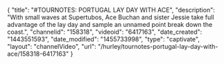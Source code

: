 {
    "title": "#TOURNOTES: PORTUGAL LAY DAY WITH ACE",
    "description": "With small waves at Supertubos, Ace Buchan and sister Jessie take full advantage of the lay day and sample an unnamed point break down the coast.",
    "channelid": "158318",
    "videoid": "6417163",
    "date_created": "1443551593",
    "date_modified": "1455733998",
    "type": "captivate",
    "layout": "channelVideo",
    "url": "\/hurley\/tournotes-portugal-lay-day-with-ace\/158318-6417163"
}